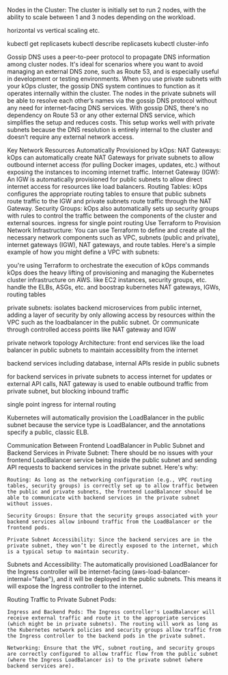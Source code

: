 Nodes in the Cluster: The cluster is initially set to run 2 nodes, with the ability to scale between 1 and 3 nodes depending on the workload.

horizontal vs vertical scaling etc.

kubectl get replicasets
kubectl describe replicasets
kubectl cluster-info

Gossip DNS uses a peer-to-peer protocol to propagate DNS information among cluster nodes. It's ideal for scenarios where you want to avoid managing an external DNS zone, such as Route 53, and is especially useful in development or testing environments. When you use private subnets with your kOps cluster, the gossip DNS system continues to function as it operates internally within the cluster. The nodes in the private subnets will be able to resolve each other’s names via the gossip DNS protocol without any need for internet-facing DNS services. With gossip DNS, there's no dependency on Route 53 or any other external DNS service, which simplifies the setup and reduces costs. This setup works well with private subnets because the DNS resolution is entirely internal to the cluster and doesn’t require any external network access.

Key Network Resources Automatically Provisioned by kOps: 
NAT Gateways: kOps can automatically create NAT Gateways for private subnets to allow outbound internet access (for pulling Docker images, updates, etc.) without exposing the instances to incoming internet traffic.
Internet Gateway (IGW): An IGW is automatically provisioned for public subnets to allow direct internet access for resources like load balancers.
Routing Tables: kOps configures the appropriate routing tables to ensure that public subnets route traffic to the IGW and private subnets route traffic through the NAT Gateway.
Security Groups: kOps also automatically sets up security groups with rules to control the traffic between the components of the cluster and external sources.
ingress for single point routing
Use Terraform to Provision Network Infrastructure:
You can use Terraform to define and create all the necessary network components such as VPC, subnets (public and private), internet gateways (IGW), NAT gateways, and route tables. Here's a simple example of how you might define a VPC with subnets:

you're using Terraform to orchestrate the execution of kOps commands
kOps does the heavy lifting of provisioning and managing the Kubernetes cluster infrastructure on AWS. like EC2 instances, security groups, etc.
handle the ELBs, ASGs, etc. and boostrap kubernetes
NAT gateways, IGWs, routing tables

private subnets: isolates backend microservices from public internet, adding a layer of security by only allowing access by resources within the VPC such as the loadbalancer in the public subnet. Or communicate through controlled access points like NAT gateway and IGW

private network topology
Architecture: 
front end services like the load balancer in public subnets to maintain accessiblity from the internet

backend services including database, internal APIs reside in public subnets

for backend services in private subnets to access internet for updates or external API calls, NAT gateway is used to enable outbound traffic from private subnet, but blocking inbound traffic

single point ingress for internal routing

Kubernetes will automatically provision the LoadBalancer in the public subnet because the service type is LoadBalancer, and the annotations specify a public, classic ELB.

Communication Between Frontend LoadBalancer in Public Subnet and Backend Services in Private Subnet: 
There should be no issues with your frontend LoadBalancer service being inside the public subnet and sending API requests to backend services in the private subnet. Here's why:

    Routing: As long as the networking configuration (e.g., VPC routing tables, security groups) is correctly set up to allow traffic between the public and private subnets, the frontend LoadBalancer should be able to communicate with backend services in the private subnet without issues.

    Security Groups: Ensure that the security groups associated with your backend services allow inbound traffic from the LoadBalancer or the frontend pods.

    Private Subnet Accessibility: Since the backend services are in the private subnet, they won’t be directly exposed to the internet, which is a typical setup to maintain security.

Subnets and Accessibility: The automatically provisioned LoadBalancer for the Ingress controller will be internet-facing (aws-load-balancer-internal="false"), and it will be deployed in the public subnets. This means it will expose the Ingress controller to the internet.

Routing Traffic to Private Subnet Pods:

    Ingress and Backend Pods: The Ingress controller's LoadBalancer will receive external traffic and route it to the appropriate services (which might be in private subnets). The routing will work as long as the Kubernetes network policies and security groups allow traffic from the Ingress controller to the backend pods in the private subnet.

    Networking: Ensure that the VPC, subnet routing, and security groups are correctly configured to allow traffic flow from the public subnet (where the Ingress LoadBalancer is) to the private subnet (where backend services are).
